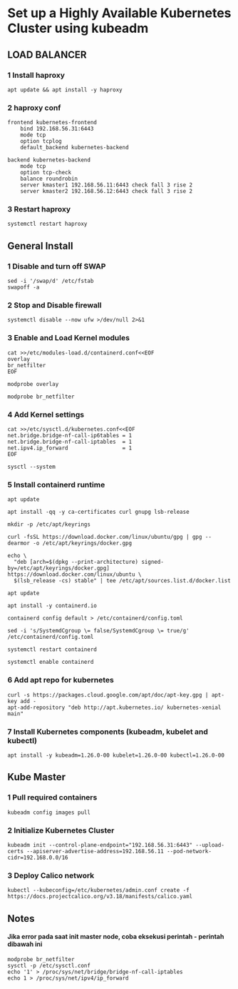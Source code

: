 # Set up a Highly Available Kubernetes Cluster using kubeadm
## LOAD BALANCER

### 1 Install haproxy
```
apt update && apt install -y haproxy
```

### 2 haproxy conf
```
frontend kubernetes-frontend
    bind 192.168.56.31:6443
    mode tcp
    option tcplog
    default_backend kubernetes-backend

backend kubernetes-backend
    mode tcp
    option tcp-check
    balance roundrobin
    server kmaster1 192.168.56.11:6443 check fall 3 rise 2
    server kmaster2 192.168.56.12:6443 check fall 3 rise 2
```

### 3 Restart haproxy    
```
systemctl restart haproxy
```

## General Install

### 1 Disable and turn off SWAP
```
sed -i '/swap/d' /etc/fstab
swapoff -a
```

### 2 Stop and Disable firewall
```
systemctl disable --now ufw >/dev/null 2>&1
```

### 3 Enable and Load Kernel modules
```
cat >>/etc/modules-load.d/containerd.conf<<EOF
overlay
br_netfilter
EOF
```
```
modprobe overlay
```
```
modprobe br_netfilter
```

### 4 Add Kernel settings
```
cat >>/etc/sysctl.d/kubernetes.conf<<EOF
net.bridge.bridge-nf-call-ip6tables = 1
net.bridge.bridge-nf-call-iptables  = 1
net.ipv4.ip_forward                 = 1
EOF
```
```
sysctl --system
```

### 5 Install containerd runtime
```
apt update
```
```
apt install -qq -y ca-certificates curl gnupg lsb-release
```
```
mkdir -p /etc/apt/keyrings
```
```
curl -fsSL https://download.docker.com/linux/ubuntu/gpg | gpg --dearmor -o /etc/apt/keyrings/docker.gpg
```
```
echo \
  "deb [arch=$(dpkg --print-architecture) signed-by=/etc/apt/keyrings/docker.gpg] https://download.docker.com/linux/ubuntu \
  $(lsb_release -cs) stable" | tee /etc/apt/sources.list.d/docker.list
```
```
apt update
```
```
apt install -y containerd.io
```
```
containerd config default > /etc/containerd/config.toml
```
```
sed -i 's/SystemdCgroup \= false/SystemdCgroup \= true/g' /etc/containerd/config.toml
```
```
systemctl restart containerd
```
```
systemctl enable containerd
```

### 6 Add apt repo for kubernetes
```
curl -s https://packages.cloud.google.com/apt/doc/apt-key.gpg | apt-key add -
apt-add-repository "deb http://apt.kubernetes.io/ kubernetes-xenial main"
```

### 7 Install Kubernetes components (kubeadm, kubelet and kubectl)
```
apt install -y kubeadm=1.26.0-00 kubelet=1.26.0-00 kubectl=1.26.0-00
```


## Kube Master

### 1 Pull required containers
```
kubeadm config images pull
```

### 2 Initialize Kubernetes Cluster
```
kubeadm init --control-plane-endpoint="192.168.56.31:6443" --upload-certs --apiserver-advertise-address=192.168.56.11 --pod-network-cidr=192.168.0.0/16
```

### 3 Deploy Calico network
```
kubectl --kubeconfig=/etc/kubernetes/admin.conf create -f https://docs.projectcalico.org/v3.18/manifests/calico.yaml
```

## Notes
#### Jika error pada saat init master node, coba eksekusi perintah - perintah dibawah ini
```
modprobe br_netfilter
sysctl -p /etc/sysctl.conf
echo '1' > /proc/sys/net/bridge/bridge-nf-call-iptables
echo 1 > /proc/sys/net/ipv4/ip_forward
```
